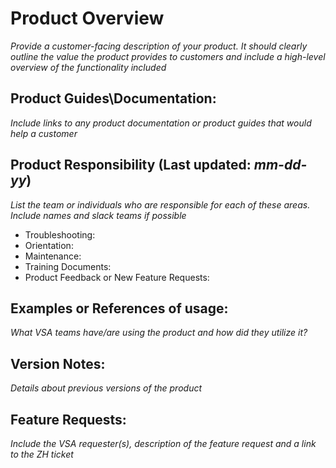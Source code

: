 
# Product Overview
*Provide a customer-facing description of your product. It should clearly outline the value the product provides to customers and include a high-level overview of the functionality included*


## Product Guides\Documentation:
*Include links to any product documentation or product guides that would help a customer*


## Product Responsibility (Last updated: *mm-dd-yy*)
*List the team or individuals who are responsible for each of these areas. Include names and slack teams if possible*
- Troubleshooting:
- Orientation:
- Maintenance:
- Training Documents:
- Product Feedback or New Feature Requests:

## Examples or References of usage:
*What VSA teams have/are using the product and how did they utilize it?*

## Version Notes:
*Details about previous versions of the product*

## Feature Requests:
*Include the VSA requester(s), description of the feature request and a link to the ZH ticket*
